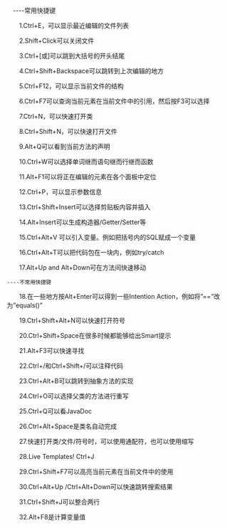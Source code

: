 　----常用快捷键

　　1.Ctrl+E，可以显示最近编辑的文件列表

　　2.Shift+Click可以关闭文件

　　3.Ctrl+[或]可以跳到大括号的开头结尾

　　4.Ctrl+Shift+Backspace可以跳转到上次编辑的地方

　　5.Ctrl+F12，可以显示当前文件的结构

　　6.Ctrl+F7可以查询当前元素在当前文件中的引用，然后按F3可以选择

　　7.Ctrl+N，可以快速打开类

　　8.Ctrl+Shift+N，可以快速打开文件

　　9.Alt+Q可以看到当前方法的声明

　　10.Ctrl+W可以选择单词继而语句继而行继而函数

　　11.Alt+F1可以将正在编辑的元素在各个面板中定位

　　12.Ctrl+P，可以显示参数信息

　　13.Ctrl+Shift+Insert可以选择剪贴板内容并插入

　　14.Alt+Insert可以生成构造器/Getter/Setter等

　　15.Ctrl+Alt+V 可以引入变量。例如把括号内的SQL赋成一个变量

　　16.Ctrl+Alt+T可以把代码包在一块内，例如try/catch

　　17.Alt+Up and Alt+Down可在方法间快速移动

    ----不常用快捷键

　　18.在一些地方按Alt+Enter可以得到一些Intention Action，例如将”==”改为”equals()”

　　19.Ctrl+Shift+Alt+N可以快速打开符号

　　20.Ctrl+Shift+Space在很多时候都能够给出Smart提示

　　21.Alt+F3可以快速寻找

　　22.Ctrl+/和Ctrl+Shift+/可以注释代码

　　23.Ctrl+Alt+B可以跳转到抽象方法的实现

　　24.Ctrl+O可以选择父类的方法进行重写

　　25.Ctrl+Q可以看JavaDoc

　　26.Ctrl+Alt+Space是类名自动完成

　　27.快速打开类/文件/符号时，可以使用通配符，也可以使用缩写

　　28.Live Templates! Ctrl+J

　　29.Ctrl+Shift+F7可以高亮当前元素在当前文件中的使用

　　30.Ctrl+Alt+Up /Ctrl+Alt+Down可以快速跳转搜索结果

　　31.Ctrl+Shift+J可以整合两行

　　32.Alt+F8是计算变量值